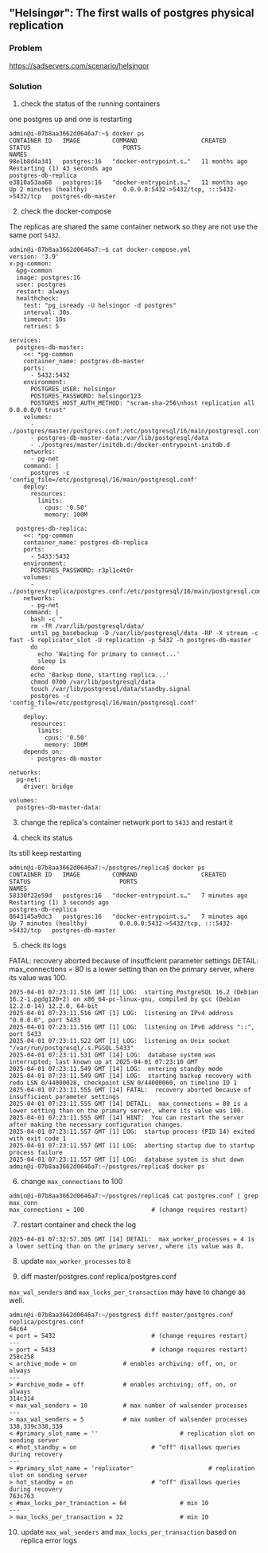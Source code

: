 ## "Helsingør": The first walls of postgres physical replication

### Problem

https://sadservers.com/scenario/helsingor

### Solution

1. check the status of the running containers

one postgres up and one is restarting

```
admin@i-07b8aa3662d0646a7:~$ docker ps
CONTAINER ID   IMAGE         COMMAND                  CREATED         STATUS                          PORTS                                       NAMES
98e1b8d4a341   postgres:16   "docker-entrypoint.s…"   11 months ago   Restarting (1) 43 seconds ago                                               postgres-db-replica
e3810a53aa68   postgres:16   "docker-entrypoint.s…"   11 months ago   Up 2 minutes (healthy)          0.0.0.0:5432->5432/tcp, :::5432->5432/tcp   postgres-db-master
```

2. check the docker-compose

The replicas are shared the same container network so they are not use the same port `5432`.

```
admin@i-07b8aa3662d0646a7:~$ cat docker-compose.yml 
version: '3.9'
x-pg-common:
  &pg-common
  image: postgres:16
  user: postgres
  restart: always
  healthcheck:
    test: "pg_isready -U helsingor -d postgres"
    interval: 30s
    timeout: 10s
    retries: 5

services:
  postgres-db-master:
    <<: *pg-common
    container_name: postgres-db-master
    ports:
      - 5432:5432
    environment:
      POSTGRES_USER: helsingor
      POSTGRES_PASSWORD: helsingor123
      POSTGRES_HOST_AUTH_METHOD: "scram-sha-256\nhost replication all 0.0.0.0/0 trust"
    volumes:
      - ./postgres/master/postgres.conf:/etc/postgresql/16/main/postgresql.conf
      - postgres-db-master-data:/var/lib/postgresql/data
      - ./postgres/master/initdb.d:/docker-entrypoint-initdb.d
    networks:
      - pg-net
    command: |
      postgres -c 'config_file=/etc/postgresql/16/main/postgresql.conf'
    deploy:
      resources:
        limits:
          cpus: '0.50'
          memory: 100M

  postgres-db-replica:
    <<: *pg-common
    container_name: postgres-db-replica
    ports:
      - 5433:5432
    environment:
      POSTGRES_PASSWORD: r3pl1c4t0r
    volumes:
      - ./postgres/replica/postgres.conf:/etc/postgresql/16/main/postgresql.conf
    networks:
      - pg-net
    command: |
      bash -c "
      rm -fR /var/lib/postgresql/data/
      until pg_basebackup -D /var/lib/postgresql/data -RP -X stream -c fast -S replicator_slot -U replication -p 5432 -h postgres-db-master
      do
        echo 'Waiting for primary to connect...'
        sleep 1s
      done
      echo 'Backup done, starting replica...'
      chmod 0700 /var/lib/postgresql/data
      touch /var/lib/postgresql/data/standby.signal
      postgres -c 'config_file=/etc/postgresql/16/main/postgresql.conf'
      "
    deploy:
      resources:
        limits:
          cpus: '0.50'
          memory: 100M
    depends_on:
      - postgres-db-master

networks:
  pg-net:
    driver: bridge

volumes:
  postgres-db-master-data:
```

3. change the replica's container network port to `5433` and restart it

4. check its status

Its still keep restarting

```
admin@i-07b8aa3662d0646a7:~/postgres/replica$ docker ps
CONTAINER ID   IMAGE         COMMAND                  CREATED         STATUS                         PORTS                                       NAMES
58330f22e59d   postgres:16   "docker-entrypoint.s…"   7 minutes ago   Restarting (1) 3 seconds ago                                               postgres-db-replica
8643145a9dc3   postgres:16   "docker-entrypoint.s…"   7 minutes ago   Up 7 minutes (healthy)         0.0.0.0:5432->5432/tcp, :::5432->5432/tcp   postgres-db-master
```

5. check its logs

FATAL:  recovery aborted because of insufficient parameter settings
DETAIL:  max_connections = 80 is a lower setting than on the primary server, where its value was 100.

```
2025-04-01 07:23:11.516 GMT [1] LOG:  starting PostgreSQL 16.2 (Debian 16.2-1.pgdg120+2) on x86_64-pc-linux-gnu, compiled by gcc (Debian 12.2.0-14) 12.2.0, 64-bit
2025-04-01 07:23:11.516 GMT [1] LOG:  listening on IPv4 address "0.0.0.0", port 5433
2025-04-01 07:23:11.516 GMT [1] LOG:  listening on IPv6 address "::", port 5433
2025-04-01 07:23:11.522 GMT [1] LOG:  listening on Unix socket "/var/run/postgresql/.s.PGSQL.5433"
2025-04-01 07:23:11.531 GMT [14] LOG:  database system was interrupted; last known up at 2025-04-01 07:23:10 GMT
2025-04-01 07:23:11.549 GMT [14] LOG:  entering standby mode
2025-04-01 07:23:11.549 GMT [14] LOG:  starting backup recovery with redo LSN 0/44000028, checkpoint LSN 0/44000060, on timeline ID 1
2025-04-01 07:23:11.555 GMT [14] FATAL:  recovery aborted because of insufficient parameter settings
2025-04-01 07:23:11.555 GMT [14] DETAIL:  max_connections = 80 is a lower setting than on the primary server, where its value was 100.
2025-04-01 07:23:11.555 GMT [14] HINT:  You can restart the server after making the necessary configuration changes.
2025-04-01 07:23:11.557 GMT [1] LOG:  startup process (PID 14) exited with exit code 1
2025-04-01 07:23:11.557 GMT [1] LOG:  aborting startup due to startup process failure
2025-04-01 07:23:11.557 GMT [1] LOG:  database system is shut down
admin@i-07b8aa3662d0646a7:~/postgres/replica$ docker ps
```

6. change `max_connections` to 100

```
admin@i-07b8aa3662d0646a7:~/postgres/replica$ cat postgres.conf | grep max_conn
max_connections = 100                   # (change requires restart)
```

7. restart container and check the log

```
2025-04-01 07:32:57.305 GMT [14] DETAIL:  max_worker_processes = 4 is a lower setting than on the primary server, where its value was 8.
```

8. update `max_worker_processes` to `8`

9. diff master/postgres.conf replica/postgres.conf

`max_wal_senders` and `max_locks_per_transaction` may have to change as well.

```
admin@i-07b8aa3662d0646a7:~/postgres$ diff master/postgres.conf replica/postgres.conf 
64c64
< port = 5432                           # (change requires restart)
---
> port = 5433                           # (change requires restart)
258c258
< archive_mode = on             # enables archiving; off, on, or always
---
> #archive_mode = off           # enables archiving; off, on, or always
314c314
< max_wal_senders = 10          # max number of walsender processes
---
> max_wal_senders = 5           # max number of walsender processes
338,339c338,339
< #primary_slot_name = ''                       # replication slot on sending server
< #hot_standby = on                     # "off" disallows queries during recovery
---
> #primary_slot_name = 'replicator'                     # replication slot on sending server
> hot_standby = on                      # "off" disallows queries during recovery
763c763
< #max_locks_per_transaction = 64               # min 10
---
> max_locks_per_transaction = 32                # min 10
```

10. update `max_wal_senders` and `max_locks_per_transaction` based on replica error logs
